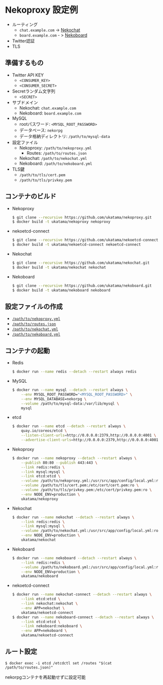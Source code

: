 # Nekoproxy 設定例

- ルーティング
    - `chat.example.com` -> [Nekochat](https://github.com/ukatama/nekochat)
    - `board.example.com` - > [Nekoboard](https://github.com/ukatama/nekoboard)
- Twitter認証
- TLS

## 準備するもの

- Twitter API KEY
    - `<CONSUMER_KEY>`
    - `<CONSUMER_SECRET>`
- Secretランダム文字列
    - `<SECRET>`
- サブドメイン
    - Nekochat: `chat.example.com`
    - Nekoboard: `board.example.com`
- MySQL
    - rootパスワード: `<MYSQL_ROOT_PASSWORD>`
    - データベース: `nekorpg`
    - データ格納ディレクトリ: `/path/to/mysql-data`
- 設定ファイル
    - Nekoproxy: `/path/to/nekoproxy.yml`
        - Routes: `/path/to/routes.json`
    - Nekochat: `/path/to/nekochat.yml`
    - Nekoboard: `/path/to/nekoboard.yml`
- TLS鍵
    - `/path/to/tls/cert.pem`
    - `/path/to/tls/privkey.pem`

## コンテナのビルド

- Nekoproxy

    ```bash
    $ git clone --recursive https://github.com/ukatama/nekoproxy.git
    $ docker build -t ukatama/nekoproxy nekoproxy
    ```

- nekoetcd-connect

    ```bash
    $ git clone --recursive https://github.com/ukatama/nekoetcd-connect.git
    $ docker build -t ukatama/nekoetcd-connect nekoetcd-connect
    ```

- Nekochat

    ```bash
    $ git clone --recursive https://github.com/ukatama/nekochat.git
    $ docker build -t ukatama/nekochat nekochat
    ```

- Nekoboard

    ```bash
    $ git clone --recursive https://github.com/ukatama/nekoboard.git
    $ docker build -t ukatama/nekoboard nekoboard
    ```

## 設定ファイルの作成

- [`/path/to/nekoproxy.yml`](https://github.com/ukatama/nekoproxy/brob/master/example/nekoproxy.yml)
- [`/path/to/routes.json`](https://github.com/ukatama/nekoproxy/brob/master/example/routes.json)
- [`/path/to/nekochat.yml`](https://github.com/ukatama/nekoproxy/brob/master/example/nekochat.yml)
- [`/path/to/nekoboard.yml`](https://github.com/ukatama/nekoproxy/brob/master/example/nekoboard.yml)

## コンテナの起動

- Redis

    ```bash
    $ docker run --name redis --detach --restart always redis
    ```

- MySQL

    ```bash
    $ docker run --name mysql --detach --restart always \
        --env MYSQL_ROOT_PASSWORD="<MYSQL_ROOT_PASSWORD>" \
        --env MYSQL_DATABASE=nekorpg \
        --volume /path/to/mysql-data:/var/lib/mysql \
        mysql
    ```

- etcd

    ```bash
    $ docker run --name etcd --detach --restart always \
        quay.io/coreos/etcd \
        --listen-client-urls=http://0.0.0.0:2379,http://0.0.0.0:4001 \
        --advertise-client-urls=http://0.0.0.0:2379,http://0.0.0.0:4001
    ```

- Nekoproxy

    ```bash
    $ docker run --name nekoproxy --detach --restart always \
        --publish 80:80 --publish 443:443 \
        --link redis:redis \
        --link mysql:mysql \
        --link etcd:etcd \
        --volume /path/to/nekoproxy.yml:/usr/src/app/config/local.yml:ro \
        --volume /path/to/tls/cert.pem:/etc/cert/cert.pem:ro \
        --volume /path/to/tls/privkey.pem:/etc/cert/privkey.pem:ro \
        --env NODE_ENV=production \
        ukatama/nekoproxy
    ```

- Nekochat

    ```bash
    $ docker run --name nekochat --detach --restart always \
        --link redis:redis \
        --link mysql:mysql \
        --volume /path/to/nekochat.yml:/usr/src/app/config/local.yml:ro \
        --env NODE_ENV=production \
        ukatama/nekochat
    ```

- Nekoboard

    ```bash
    $ docker run --name nekoboard --detach --restart always \
        --link redis:redis \
        --volume /path/to/nekoboard.yml:/usr/src/app/config/local.yml:ro \
        --env NODE_ENV=production \
        ukatama/nekoboard
    ```

- nekoetcd-connect

    ```bash
    $ docker run --name nekochat-connect --detach --restart always \
        --link etcd:etcd \
        --link nekochat:nekochat \
        --env APP=nekochat \
        ukatama/nekoetcd-connect
    $ docker run --name nekoboard-connect --detach --restart always \
        --link etcd:etcd \
        --link nekoboard:nekoboard \
        --env APP=nekoboard \
        ukatama/nekoetcd-connect
    ```

## ルート設定

```
$ docker exec -i etcd /etcdctl set /routes "$(cat /path/to/routes.json)"
```

nekorpgコンテナを再起動せずに設定可能
